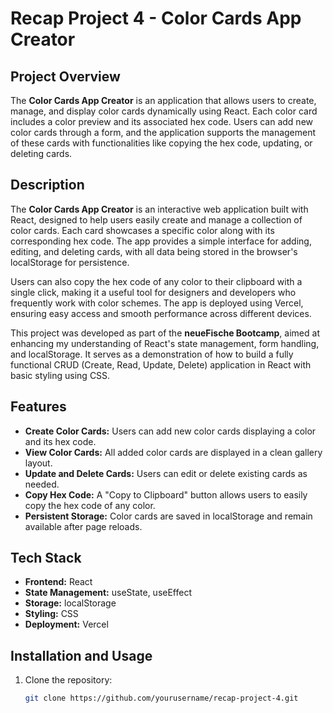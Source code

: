 # Recap Project 4 - Color Cards App Creator

## Project Overview
The **Color Cards App Creator** is an application that allows users to create, manage, and display color cards dynamically using React. Each color card includes a color preview and its associated hex code. Users can add new color cards through a form, and the application supports the management of these cards with functionalities like copying the hex code, updating, or deleting cards.

## Description
The **Color Cards App Creator** is an interactive web application built with React, designed to help users easily create and manage a collection of color cards. Each card showcases a specific color along with its corresponding hex code. The app provides a simple interface for adding, editing, and deleting cards, with all data being stored in the browser's localStorage for persistence.

Users can also copy the hex code of any color to their clipboard with a single click, making it a useful tool for designers and developers who frequently work with color schemes. The app is deployed using Vercel, ensuring easy access and smooth performance across different devices.

This project was developed as part of the **neueFische Bootcamp**, aimed at enhancing my understanding of React's state management, form handling, and localStorage. It serves as a demonstration of how to build a fully functional CRUD (Create, Read, Update, Delete) application in React with basic styling using CSS.

## Features
- **Create Color Cards:** Users can add new color cards displaying a color and its hex code.
- **View Color Cards:** All added color cards are displayed in a clean gallery layout.
- **Update and Delete Cards:** Users can edit or delete existing cards as needed.
- **Copy Hex Code:** A "Copy to Clipboard" button allows users to easily copy the hex code of any color.
- **Persistent Storage:** Color cards are saved in localStorage and remain available after page reloads.

## Tech Stack
- **Frontend:** React
- **State Management:** useState, useEffect
- **Storage:** localStorage
- **Styling:** CSS
- **Deployment:** Vercel

## Installation and Usage
1. Clone the repository:
   ```bash
   git clone https://github.com/yourusername/recap-project-4.git
